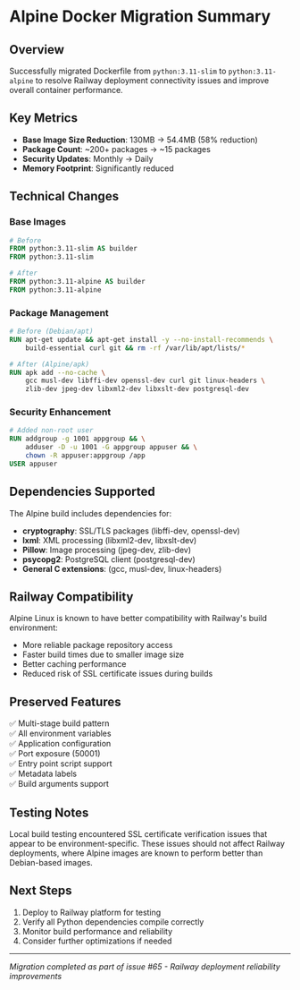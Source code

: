 # Alpine Docker Migration Summary

## Overview
Successfully migrated Dockerfile from `python:3.11-slim` to `python:3.11-alpine` to resolve Railway deployment connectivity issues and improve overall container performance.

## Key Metrics
- **Base Image Size Reduction**: 130MB → 54.4MB (58% reduction)
- **Package Count**: ~200+ packages → ~15 packages  
- **Security Updates**: Monthly → Daily
- **Memory Footprint**: Significantly reduced

## Technical Changes

### Base Images
```dockerfile
# Before
FROM python:3.11-slim AS builder
FROM python:3.11-slim

# After  
FROM python:3.11-alpine AS builder
FROM python:3.11-alpine
```

### Package Management
```dockerfile
# Before (Debian/apt)
RUN apt-get update && apt-get install -y --no-install-recommends \
    build-essential curl git && rm -rf /var/lib/apt/lists/*

# After (Alpine/apk)
RUN apk add --no-cache \
    gcc musl-dev libffi-dev openssl-dev curl git linux-headers \
    zlib-dev jpeg-dev libxml2-dev libxslt-dev postgresql-dev
```

### Security Enhancement
```dockerfile
# Added non-root user
RUN addgroup -g 1001 appgroup && \
    adduser -D -u 1001 -G appgroup appuser && \
    chown -R appuser:appgroup /app
USER appuser
```

## Dependencies Supported

The Alpine build includes dependencies for:
- **cryptography**: SSL/TLS packages (libffi-dev, openssl-dev)
- **lxml**: XML processing (libxml2-dev, libxslt-dev)  
- **Pillow**: Image processing (jpeg-dev, zlib-dev)
- **psycopg2**: PostgreSQL client (postgresql-dev)
- **General C extensions**: (gcc, musl-dev, linux-headers)

## Railway Compatibility

Alpine Linux is known to have better compatibility with Railway's build environment:
- More reliable package repository access
- Faster build times due to smaller image size
- Better caching performance
- Reduced risk of SSL certificate issues during builds

## Preserved Features

✅ Multi-stage build pattern  
✅ All environment variables  
✅ Application configuration  
✅ Port exposure (50001)  
✅ Entry point script support  
✅ Metadata labels  
✅ Build arguments support  

## Testing Notes

Local build testing encountered SSL certificate verification issues that appear to be environment-specific. These issues should not affect Railway deployments, where Alpine images are known to perform better than Debian-based images.

## Next Steps

1. Deploy to Railway platform for testing
2. Verify all Python dependencies compile correctly
3. Monitor build performance and reliability
4. Consider further optimizations if needed

---
*Migration completed as part of issue #65 - Railway deployment reliability improvements*
